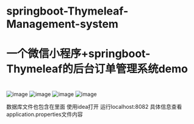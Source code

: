 # springboot-Thymeleaf-Management-system

# 一个微信小程序+springboot-Thymeleaf的后台订单管理系统demo 
#


![image](https://github.com/wangfulin7/springboot-Thymeleaf-Management-system/blob/master/%E7%99%BB%E9%99%86.jpg)
![image](https://github.com/wangfulin7/springboot-Thymeleaf-Management-system/blob/master/%E4%B8%BB%E9%A1%B5%E9%9D%A2.jpg)
![image](https://github.com/wangfulin7/springboot-Thymeleaf-Management-system/blob/master/%E8%AF%A6%E6%83%85%E9%A1%B5.jpg)
![image](https://github.com/wangfulin7/springboot-Thymeleaf-Management-system/blob/master/%E5%B0%8F%E7%A8%8B%E5%BA%8F.jpg)

数据库文件也包含在里面 
使用idea打开
运行localhost:8082
具体信息查看application.properties文件内容
